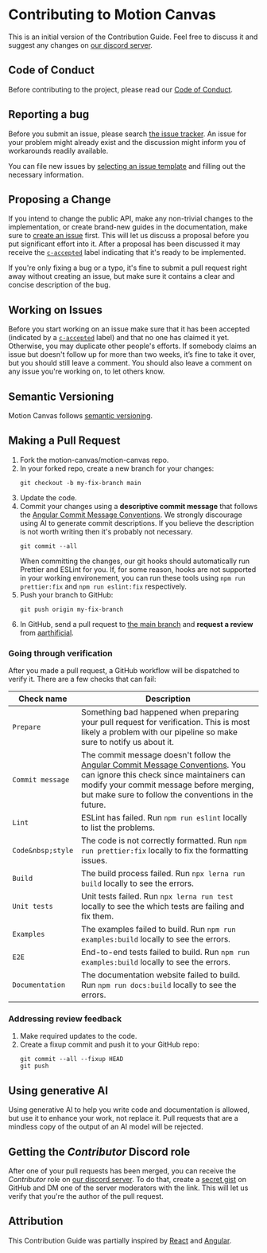 # Contributing to Motion Canvas

This is an initial version of the Contribution Guide. Feel free to discuss it
and suggest any changes on [our discord server][discord].

## Code of Conduct

Before contributing to the project, please read our
[Code of Conduct](./CODE_OF_CONDUCT.md).

## Reporting a bug

Before you submit an issue, please search [the issue tracker][issues]. An issue
for your problem might already exist and the discussion might inform you of
workarounds readily available.

You can file new issues by [selecting an issue template][new-issue] and filling
out the necessary information.

## Proposing a Change

If you intend to change the public API, make any non-trivial changes to the
implementation, or create brand-new guides in the documentation, make sure to
[create an issue][new-feature] first. This will let us discuss a proposal before
you put significant effort into it. After a proposal has been discussed it may
receive the [`c-accepted`][label-accepted] label indicating that it's ready to
be implemented.

If you're only fixing a bug or a typo, it's fine to submit a pull request right
away without creating an issue, but make sure it contains a clear and concise
description of the bug.

## Working on Issues

Before you start working on an issue make sure that it has been accepted
(indicated by a [`c-accepted`][label-accepted] label) and that no one has
claimed it yet. Otherwise, you may duplicate other people's efforts. If somebody
claims an issue but doesn't follow up for more than two weeks, it’s fine to take
it over, but you should still leave a comment. You should also leave a comment
on any issue you're working on, to let others know.

## Semantic Versioning

Motion Canvas follows [semantic versioning][semver].

## Making a Pull Request

1. Fork the motion-canvas/motion-canvas repo.
2. In your forked repo, create a new branch for your changes:
   ```shell
   git checkout -b my-fix-branch main
   ```
3. Update the code.
4. Commit your changes using a **descriptive commit message** that follows the
   [Angular Commit Message Conventions][commit-format]. We strongly discourage
   using AI to generate commit descriptions. If you believe the description is
   not worth writing then it's probably not necessary.
   ```shell
   git commit --all
   ```
   When committing the changes, our git hooks should automatically run Prettier
   and ESLint for you. If, for some reason, hooks are not supported in your
   working environement, you can run these tools using `npm run prettier:fix`
   and `npm run eslint:fix` respectively.
5. Push your branch to GitHub:
   ```shell
   git push origin my-fix-branch
   ```
6. In GitHub, send a pull request to [the main branch][main] and **request a
   review** from [aarthificial](https://github.com/aarthificial).

### Going through verification

After you made a pull request, a GitHub workflow will be dispatched to verify
it. There are a few checks that can fail:

| Check name        | Description                                                                                                                                                                                                                                  |
| ----------------- | -------------------------------------------------------------------------------------------------------------------------------------------------------------------------------------------------------------------------------------------- |
| `Prepare`         | Something bad happened when preparing your pull request for verification. This is most likely a problem with our pipeline so make sure to notify us about it.                                                                                |
| `Commit message`  | The commit message doesn't follow the [Angular Commit Message Conventions][commit-format]. You can ignore this check since maintainers can modify your commit message before merging, but make sure to follow the conventions in the future. |
| `Lint`            | ESLint has failed. Run `npm run eslint` locally to list the problems.                                                                                                                                                                        |
| `Code&nbsp;style` | The code is not correctly formatted. Run `npm run prettier:fix` locally to fix the formatting issues.                                                                                                                                        |
| `Build`           | The build process failed. Run `npx lerna run build` locally to see the errors.                                                                                                                                                               |
| `Unit tests`      | Unit tests failed. Run `npx lerna run test` locally to see the which tests are failing and fix them.                                                                                                                                         |
| `Examples`        | The examples failed to build. Run `npm run examples:build` locally to see the errors.                                                                                                                                                        |
| `E2E`             | End-to-end tests failed to build. Run `npm run examples:build` locally to see the errors.                                                                                                                                                    |
| `Documentation`   | The documentation website failed to build. Run `npm run docs:build` locally to see the errors.                                                                                                                                               |

### Addressing review feedback

1. Make required updates to the code.
2. Create a fixup commit and push it to your GitHub repo:
   ```shell
   git commit --all --fixup HEAD
   git push
   ```

## Using generative AI

Using generative AI to help you write code and documentation is allowed, but use
it to enhance your work, not replace it. Pull requests that are a mindless copy
of the output of an AI model will be rejected.

## Getting the _Contributor_ Discord role

After one of your pull requests has been merged, you can receive the
_Contributor_ role on [our discord server][discord]. To do that, create a
[secret gist][gist] on GitHub and DM one of the server moderators with the link.
This will let us verify that you're the author of the pull request.

## Attribution

This Contribution Guide was partially inspired by [React][react] and
[Angular][angular].

[semver]: https://semver.org/
[discord]: https://chat.motioncanvas.io
[semantic-release]:
  https://semantic-release.gitbook.io/semantic-release/support/faq#can-i-set-the-initial-release-version-of-my-package-to-0.0.1
[main]: https://github.com/motion-canvas/motion-canvas/tree/main
[issues]: https://github.com/motion-canvas/motion-canvas/issues
[new-issue]: https://github.com/motion-canvas/motion-canvas/issues/new/choose
[new-feature]:
  https://github.com/motion-canvas/motion-canvas/issues/new?template=feature_request.md
[commit-format]:
  https://github.com/angular/angular/blob/main/CONTRIBUTING.md#commit
[angular]: https://github.com/angular/angular/blob/main/CONTRIBUTING.md
[react]: https://reactjs.org/docs/how-to-contribute.html
[label-accepted]:
  https://github.com/motion-canvas/motion-canvas/labels/c-accepted
[gist]: https://gist.github.com/
